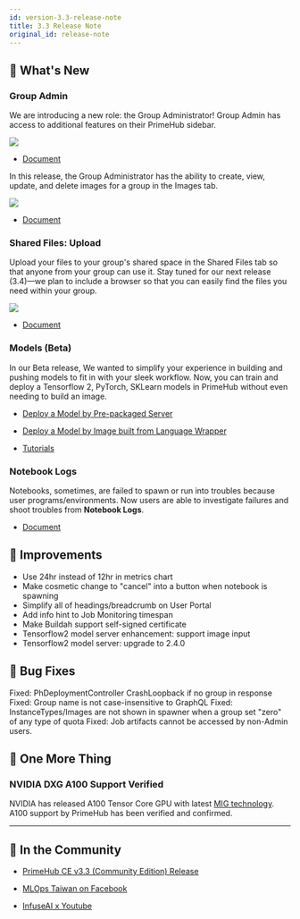 ```yaml
---
id: version-3.3-release-note
title: 3.3 Release Note
original_id: release-note
---
```



## 🌟 What's New

### Group Admin

We are introducing a new role: the Group Administrator! Group Admin has access to additional features on their PrimeHub sidebar.

![](assets/group_admin.png)

+ [Document](guide_manual/admin-group#members)

In this release, the Group Administrator has the ability to create, view, update, and delete images for a group in the Images tab. 

![](assets/group-image-list.png)

+ [Document](group-image)

### Shared Files: Upload

Upload your files to your group's shared space in the Shared Files tab so that anyone from your group can use it. Stay tuned for our next release (3.4)—we plan to include a browser so that you can easily find the files you need within your group. 

![](assets/files-uploader.png)

+ [Document](shared-files)

### Models (Beta)

In our Beta release, We wanted to simplify your experience in building and pushing models to fit in with your sleek workflow. Now, you can train and deploy a Tensorflow 2, PyTorch, SKLearn models in PrimeHub without even needing to build an image.

+ [Deploy a Model by Pre-packaged Server](model-deployment-tutorial-prepackaged-image)

+ [Deploy a Model by Image built from Language Wrapper](model-deployment-tutorial-model-image)

+ [Tutorials](model-deployment-tutorial-concepts)

### Notebook Logs

Notebooks, sometimes, are failed to spawn or run into troubles because user programs/environments. Now users are able to investigate failures and shoot troubles from **Notebook Logs**.

+ [Document](quickstart/launch-project#notebook-logs)


## 🚀 Improvements

+ Use 24hr instead of 12hr in metrics chart
+ Make cosmetic change to "cancel" into a button when notebook is spawning
+ Simplify all of headings/breadcrumb on User Portal
+ Add info hint to Job Monitoring timespan
+ Make Buildah support self-signed certificate
+ Tensorflow2 model server enhancement: support image input
+ Tensorflow2 model server: upgrade to 2.4.0

## 🧰 Bug Fixes

Fixed: PhDeploymentController CrashLoopback if no group in response
Fixed: Group name is not case-insensitive to GraphQL
Fixed: InstanceTypes/Images are not shown in spawner when a group set "zero" of any type of quota
Fixed: Job artifacts cannot be accessed by non-Admin users.

## 💫 One More Thing

### NVIDIA DXG A100 Support Verified

NVIDIA has released A100 Tensor Core GPU with latest [MIG technology](https://www.nvidia.com/en-us/technologies/multi-instance-gpu/). A100 support by PrimeHub has been verified and confirmed.
  
---

## 🎪 In the Community

+ [PrimeHub CE v3.3 (Community Edition) Release](https://github.com/InfuseAI/primehub/releases)

+ [MLOps Taiwan on Facebook](https://www.facebook.com/groups/mlopstw/)

+ [InfuseAI x Youtube](https://www.youtube.com/channel/UCbbRUfqKPWfZxZY62Pian-g)
